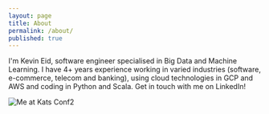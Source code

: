 ```yaml
---
layout: page
title: About
permalink: /about/
published: true
---
```


I'm Kevin Eid, software engineer specialised in Big Data and Machine Learning.
I have 4+ years experience working in varied industries (software, e-commerce, telecom and banking), using cloud technologies in GCP and AWS and coding in Python and Scala.
Get in touch with me on LinkedIn!

![Me at Kats Conf2]({{site.baseurl}}https://github.com/kevllino/kevllino.github.io/blob/master/images/WP_20170218_007.jpg?raw=true)
